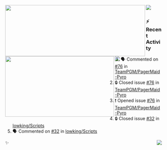 <p>
  <p>
  <img align="left" width="450" height="165" src="https://github-readme-stats-git-masterrstaa-rickstaa.vercel.app/api?username=lowking&bg_color=0D1116&theme=synthwave&show_icons=true&hide_border=true&line_height=20&title_color=4E7C65&icon_color=555&show_owner=true&text_color=777&count_private=true"/>
  </p>
  <p>
  <img align="left" width="350" height="195" src="https://github-readme-stats-git-masterrstaa-rickstaa.vercel.app/api/top-langs/?layout=compact&username=lowking&bg_color=0D1116&theme=synthwave&show_icons=true&hide_border=true&line_height=20&title_color=4E7C65&icon_color=555&show_owner=true&text_color=777&hide&langs_count=4"/>
  </p>
  <p>
    <a align="left" href="https://t.me/Violettoy_bot"><img src="https://img.shields.io/badge/Telegram-%2352A4DB.svg?&style=social&logo=telegram&logoColor=52A4DB" /></a>&nbsp;&nbsp;
<!--     <img align="left" src="https://github.com/lowking/lowking/workflows/Waka%20Readme/badge.svg" />&nbsp;&nbsp; -->
    <img align="left" src="https://github.com/lowking/lowking/workflows/Activity%20Readme/badge.svg" />
  </p>
</p>

### :zap: Recent Activity

<!--START_SECTION:activity-->
1. 🗣 Commented on [#76](https://github.com/TeamPGM/PagerMaid-Pyro/issues/76#issuecomment-1926644490) in [TeamPGM/PagerMaid-Pyro](https://github.com/TeamPGM/PagerMaid-Pyro)
2. 🔒 Closed issue [#76](https://github.com/TeamPGM/PagerMaid-Pyro/issues/76) in [TeamPGM/PagerMaid-Pyro](https://github.com/TeamPGM/PagerMaid-Pyro)
3. ❗ Opened issue [#76](https://github.com/TeamPGM/PagerMaid-Pyro/issues/76) in [TeamPGM/PagerMaid-Pyro](https://github.com/TeamPGM/PagerMaid-Pyro)
4. 🔒 Closed issue [#32](https://github.com/lowking/Scripts/issues/32) in [lowking/Scripts](https://github.com/lowking/Scripts)
5. 🗣 Commented on [#32](https://github.com/lowking/Scripts/issues/32#issuecomment-1926035900) in [lowking/Scripts](https://github.com/lowking/Scripts)
<!--END_SECTION:activity-->

✨<img align="right" src="http://profile-counter.glitch.me/lowking/count.svg"/>
